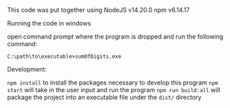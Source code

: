 This code was put together using
  NodeJS v14.20.0
  npm v6.14.17


Running the code in windows

open command prompt where the program is dropped and run the following command:

`C:\path\to\executable>sumOfDigits.exe`

Development:

`npm install` to install the packages necessary to develop this program
`npm start` will take in the user input and run the program
`npm run build:all` will package the project into an executable file under the `dist/` directory
